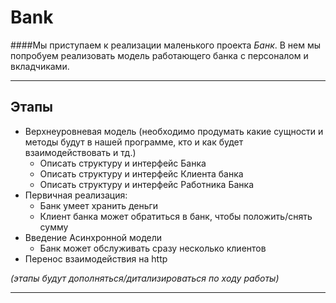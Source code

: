 # Bank

####Мы приступаем к реализации маленького проекта *Банк*. В нем мы попробуем реализовать модель работающего банка с персоналом и вкладчиками.

---

## Этапы

- Верхнеуровневая модель (необходимо продумать какие сущности и методы будут в нашей программе, кто и как будет взаимодействовать и тд.)
    - Описать структуру и интерфейс Банка
    - Описать структуру и интерфейс Клиента банка
    - Описать структуру и интерфейс Работника Банка
- Первичная реализация:
  - Банк умеет хранить деньги 
  - Клиент банка может обратиться в банк, чтобы положить/снять сумму
- Введение Асинхронной модели
  - Банк может обслуживать сразу несколько клиентов
- Перенос взаимодействия на http

*(этапы будут дополняться/дитализироваться по ходу работы)*

----


